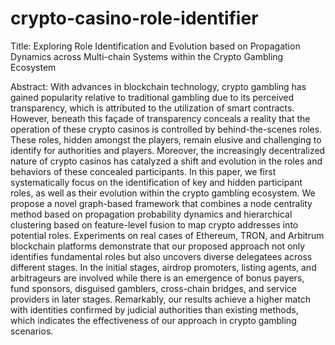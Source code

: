 # crypto-casino-role-identifier
Title: Exploring Role Identification and Evolution based on Propagation Dynamics across Multi-chain Systems within the Crypto Gambling Ecosystem

Abstract: With advances in blockchain technology, crypto gambling has gained popularity relative to traditional gambling due to its perceived transparency, which is attributed to the utilization of smart contracts. However, beneath this façade of transparency conceals a reality that the operation of these crypto casinos is controlled by behind-the-scenes roles. These roles, hidden amongst the players, remain elusive and challenging to identify for authorities and players. Moreover, the increasingly decentralized nature of crypto casinos has catalyzed a shift and evolution in the roles and behaviors of these concealed participants. In this paper, we first systematically focus on the identification of key and hidden participant roles, as well as their evolution within the crypto gambling ecosystem. We propose a novel graph-based framework that combines a node centrality method based on propagation probability dynamics and hierarchical clustering based on feature-level fusion to map crypto addresses into potential roles. Experiments on real cases of Ethereum, TRON, and Arbitrum blockchain platforms demonstrate that our proposed approach not only identifies fundamental roles but also uncovers diverse delegatees across different stages. In the initial stages, airdrop promoters, listing agents, and arbitrageurs are involved while there is an emergence of bonus payers, fund sponsors, disguised gamblers, cross-chain bridges, and service providers in later stages. Remarkably, our results achieve a higher match with identities confirmed by judicial authorities than existing methods, which indicates the effectiveness of our approach in crypto gambling scenarios.
